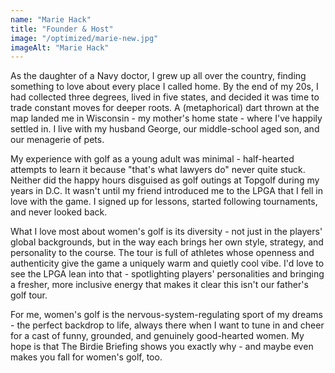 ```yaml
---
name: "Marie Hack"
title: "Founder & Host"
image: "/optimized/marie-new.jpg"
imageAlt: "Marie Hack"
---
```


As the daughter of a Navy doctor, I grew up all over the country, finding something to love about every place I called home. By the end of my 20s, I had collected three degrees, lived in five states, and decided it was time to trade constant moves for deeper roots. A (metaphorical) dart thrown at the map landed me in Wisconsin - my mother's home state - where I've happily settled in. I live with my husband George, our middle-school aged son, and our menagerie of pets.

My experience with golf as a young adult was minimal - half-hearted attempts to learn it because "that's what lawyers do" never quite stuck. Neither did the happy hours disguised as golf outings at Topgolf during my years in D.C. It wasn't until my friend introduced me to the LPGA that I fell in love with the game. I signed up for lessons, started following tournaments, and never looked back.

What I love most about women's golf is its diversity - not just in the players' global backgrounds, but in the way each brings her own style, strategy, and personality to the course. The tour is full of athletes whose openness and authenticity give the game a uniquely warm and quietly cool vibe. I'd love to see the LPGA lean into that - spotlighting players' personalities and bringing a fresher, more inclusive energy that makes it clear this isn't our father's golf tour.

For me, women's golf is the nervous-system-regulating sport of my dreams - the perfect backdrop to life, always there when I want to tune in and cheer for a cast of funny, grounded, and genuinely good-hearted women. My hope is that The Birdie Briefing shows you exactly why - and maybe even makes you fall for women's golf, too.
